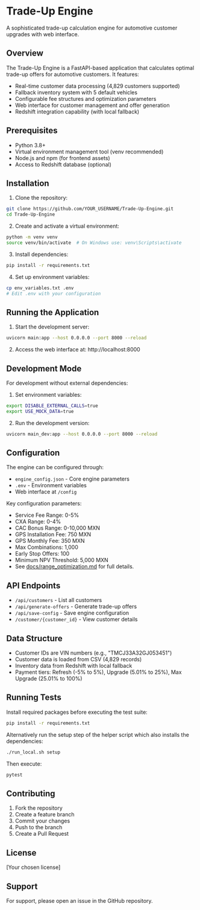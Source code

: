 # Trade-Up Engine

A sophisticated trade-up calculation engine for automotive customer upgrades with web interface.

## Overview

The Trade-Up Engine is a FastAPI-based application that calculates optimal trade-up offers for automotive customers. It features:

- Real-time customer data processing (4,829 customers supported)
- Fallback inventory system with 5 default vehicles
- Configurable fee structures and optimization parameters
- Web interface for customer management and offer generation
- Redshift integration capability (with local fallback)

## Prerequisites

- Python 3.8+
- Virtual environment management tool (venv recommended)
- Node.js and npm (for frontend assets)
- Access to Redshift database (optional)

## Installation

1. Clone the repository:
```bash
git clone https://github.com/YOUR_USERNAME/Trade-Up-Engine.git
cd Trade-Up-Engine
```

2. Create and activate a virtual environment:
```bash
python -m venv venv
source venv/bin/activate  # On Windows use: venv\Scripts\activate
```

3. Install dependencies:
```bash
pip install -r requirements.txt
```

4. Set up environment variables:
```bash
cp env_variables.txt .env
# Edit .env with your configuration
```

## Running the Application

1. Start the development server:
```bash
uvicorn main:app --host 0.0.0.0 --port 8000 --reload
```

2. Access the web interface at: http://localhost:8000

## Development Mode

For development without external dependencies:

1. Set environment variables:
```bash
export DISABLE_EXTERNAL_CALLS=true
export USE_MOCK_DATA=true
```

2. Run the development version:
```bash
uvicorn main_dev:app --host 0.0.0.0 --port 8000 --reload
```

## Configuration

The engine can be configured through:
- `engine_config.json` - Core engine parameters
- `.env` - Environment variables
- Web interface at `/config`

Key configuration parameters:
- Service Fee Range: 0-5%
- CXA Range: 0-4%
- CAC Bonus Range: 0-10,000 MXN
 - GPS Installation Fee: 750 MXN
 - GPS Monthly Fee: 350 MXN
 - Max Combinations: 1,000
 - Early Stop Offers: 100
 - Minimum NPV Threshold: 5,000 MXN
 - See [docs/range_optimization.md](docs/range_optimization.md) for full details.

## API Endpoints

- `/api/customers` - List all customers
- `/api/generate-offers` - Generate trade-up offers
- `/api/save-config` - Save engine configuration
- `/customer/{customer_id}` - View customer details

## Data Structure

- Customer IDs are VIN numbers (e.g., "TMCJ33A32GJ053451")
- Customer data is loaded from CSV (4,829 records)
- Inventory data from Redshift with local fallback
- Payment tiers: Refresh (-5% to 5%), Upgrade (5.01% to 25%), Max Upgrade (25.01% to 100%)

## Running Tests

Install required packages before executing the test suite:

```bash
pip install -r requirements.txt
```

Alternatively run the setup step of the helper script which also installs the
dependencies:

```bash
./run_local.sh setup
```

Then execute:

```bash
pytest
```

## Contributing

1. Fork the repository
2. Create a feature branch
3. Commit your changes
4. Push to the branch
5. Create a Pull Request

## License

[Your chosen license]

## Support

For support, please open an issue in the GitHub repository. 
